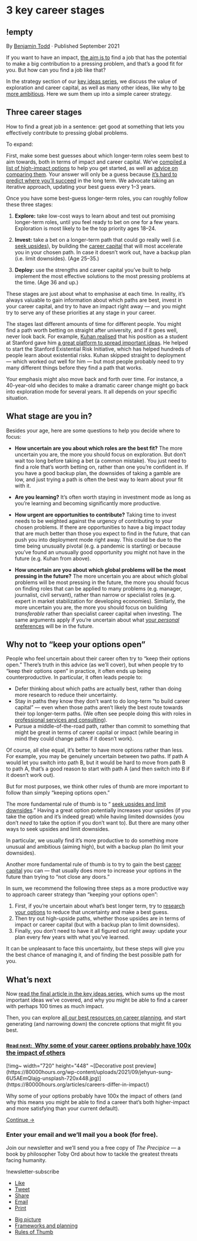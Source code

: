 # 3 key career stages
## !empty
<p class="entry-meta small">By <span class="byline author vcard"><a href="https://80000hours.org/author/benjamin-todd/" rel="author" class="fn no-visited-styling">Benjamin Todd</a></span> · Published September 2021</p>

If you want to have an impact, [the aim is to](https://80000hours.org/make-a-difference-with-your-career/) find a job that has the potential to make a big contribution to a pressing problem, and that’s a good fit for you. But how can you find a job like that?

In the strategy section of our [key ideas series](/key-ideas/), we discuss the value of exploration and career capital, as well as many other ideas, like why to [be more ambitious](https://80000hours.org/articles/be-more-ambitious/). Here we sum them up into a simple career strategy.

## Three career stages

How to find a great job in a sentence: get good at something that lets you effectively contribute to pressing global problems.

To expand:

First, make some best guesses about which longer-term roles seem best to aim towards, both in terms of impact and career capital. We’ve [compiled a list of high-impact options](/career-reviews/) to help you get started, as well as [advice on comparing them](/career-planning/process/). Your answer will only be a guess because [it’s hard to predict where you’ll succeed](/articles/personal-fit/) in the long term. We advocate taking an iterative approach, updating your best guess every 1–3 years.

Once you have some best-guess longer-term roles, you can roughly follow these three stages:

1. **Explore:** take low-cost ways to learn about and test out promising longer-term roles, until you feel ready to bet on one for a few years. Exploration is most likely to be the top priority ages 18–24.

2. **Invest:** take a bet on a longer-term path that could go really well (i.e. [seek upsides](/articles/be-more-ambitious/)), by building the [career capital](/articles/career-capital/) that will most accelerate you in your chosen path. In case it doesn’t work out, have a backup plan (i.e. limit downsides). (Age 25–35.)

3. **Deploy:** use the strengths and career capital you’ve built to help implement the most effective solutions to the most pressing problems at the time. (Age 36 and up.)


These stages are just about what to emphasise at each time. In reality, it’s always valuable to gain information about which paths are best, invest in your career capital, and try to have an impact right away — and you might try to serve any of these priorities at any stage in your career.

The stages last different amounts of time for different people. You might find a path worth betting on straight after university, and if it goes well, never look back. For example, [Kuhan realised](https://forum.effectivealtruism.org/posts/F9E8MwsPLiqSYhXJm/lessons-from-running-stanford-ea-and-seri) that his position as a student at Stanford gave him [a great platform to spread important ideas](https://80000hours.org/career-reviews/#run-a-local-group). He helped to start the Stanford Existential Risk Initiative, which has helped hundreds of people learn about existential risks. Kuhan skipped straight to deployment — which worked out well for him — but most people probably need to try many different things before they find a path that works.

Your emphasis might also move back and forth over time. For instance, a 40-year-old who decides to make a dramatic career change might go back into exploration mode for several years. It all depends on your specific situation.

## What stage are you in?

Besides your age, here are some questions to help you decide where to focus:

- **How uncertain are you about which roles are the best fit?** The more uncertain you are, the more you should focus on exploration. But don’t wait too long before taking a bet (a common mistake). You just need to find a role that’s worth betting on, rather than one you’re confident in. If you have a good backup plan, the downsides of taking a gamble are low, and just trying a path is often the best way to learn about your fit with it.

- **Are you learning?** It’s often worth staying in investment mode as long as you’re learning and becoming significantly more productive.

- **How urgent are opportunities to contribute?** Taking time to invest needs to be weighted against the urgency of contributing to your chosen problems. If there are opportunities to have a big impact today that are much better than those you expect to find in the future, that can push you into deployment mode right away. This could be due to the time being unusually pivotal (e.g. a pandemic is starting) or because you’ve found an unusually good opportunity you might not have in the future (e.g. Kuhan from above).

- **How uncertain are you about which global problems will be the most pressing in the future?** The more uncertain you are about which global problems will be most pressing in the future, the more you should focus on finding roles that can be applied to many problems (e.g. manager, journalist, civil servant), rather than narrow or specialist roles (e.g. expert in market stabilization for developing economies). Similarly, the more uncertain you are, the more you should focus on building _transferable_ rather than specialist career capital when investing. The same arguments apply if you’re uncertain about what [your _personal_ preferences](https://80000hours.org/2015/02/we-change-more-than-we-expect-so-keep-your-options-open/) will be in the future.


## Why not to “keep your options open”

People who feel uncertain about their career often try to “keep their options open.” There’s truth in this advice (as we’ll cover), but when people try to “keep their options open” in practice, it often ends up being counterproductive. In particular, it often leads people to:

- Defer thinking about which paths are actually best, rather than doing more research to reduce their uncertainty.
- Stay in paths they know they don’t want to do long-term “to build career capital” — even when those paths aren’t likely the best route towards their top longer-term paths. (We often see people doing this with roles in [professional services and consulting](https://80000hours.org/articles/alternatives-to-consulting/)).
- Pursue a middle-of-the-road path, rather than commit to something that might be great in terms of career capital or impact (while bearing in mind they could change paths if it doesn’t work).

Of course, all else equal, it’s better to have more options rather than less. For example, you may be genuinely uncertain between two paths. If path A would let you switch into path B, but it would be hard to move from path B to path A, that’s a good reason to start with path A (and then switch into B if it doesn’t work out).

But for most purposes, we think other rules of thumb are more important to follow than simply “keeping options open.”

The more fundamental rule of thumb is to “ [seek upsides and limit downsides](/articles/be-more-ambitious/).” Having a great option potentially increases your upsides (if you take the option and it’s indeed great) while having limited downsides (you don’t _need_ to take the option if you don’t want to). But there are many other ways to seek upsides and limit downsides.

In particular, we usually find it’s more productive to do something more unusual and ambitious (aiming high), but with a backup plan (to limit your downsides).

Another more fundamental rule of thumb is to try to gain the best [career capital](/articles/career-capital/) you can — that usually does more to increase your options in the future than trying to “not close any doors.”

In sum, we recommend the following three steps as a more productive way to approach career strategy than “keeping your options open”:

1. First, if you’re uncertain about what’s best longer term, try to [research your options](https://80000hours.org/career-planning/process/feedback-and-investigation/) to reduce that uncertainty and make a best guess.
2. Then try out high-upside paths, whether those upsides are in terms of impact or career capital (but with a backup plan to limit downsides).
3. Finally, you don’t need to have it all figured out right away: update your plan every few years with what you’ve learned.

It can be unpleasant to face this uncertainty, but these steps will give you the best chance of managing it, and of finding the best possible path for you.

## What’s next

Now [read the final article in the key ideas series](https://80000hours.org/articles/careers-differ-in-impact/), which sums up the most important ideas we’ve covered, and why you might be able to find a career with perhaps 100 times as much impact.

Then, you can explore [all our best resources on career planning](/career-planning/), and start generating (and narrowing down) the concrete options that might fit you best.

<div style="tw--mt-6 tw--p-3 tw--pt-2 tw--bg-gray-lighter tw--rounded-md ">

### <a class="no-visited-styling tw--text-off-black hover:tw--text-off-black hover:tw--no-underline focus:tw--text-off-black" href="https://80000hours.org/articles/careers-differ-in-impact/"> <small>Read next: </small> Why some of your career options probably have 100x the impact of others </a>

<div style="tw--grid xs:tw--grid-flow-col tw--gap-3"><div style="xs:tw--order-last tw--pt-1">
[!img~ width="720" height="448" ~[Decorative post preview](https://80000hours.org/wp-content/uploads/2021/09/jehyun-sung-6U5AEmQIajg-unsplash-720x448.jpg)](https://80000hours.org/articles/careers-differ-in-impact/)
</div>

<div><div style="tw--pb-3">

Why some of your options probably have 100x the impact of others (and why this means you might be able to find a career that’s both higher-impact and more satisfying than your current default).

</div>

<div>
<a href="https://80000hours.org/articles/careers-differ-in-impact/" class="btn btn-primary">Continue →</a>
</div>

</div>

</div>

</div>

<div style="well bg-gray-lighter margin-bottom margin-top padding-top-small padding-bottom-small">

### Enter your email and we’ll mail you a book (for free).

Join our newsletter and we’ll send you a free copy of _The Precipice_ — a book by philosopher Toby Ord about how to tackle the greatest threats facing humanity.

!newsletter-subscribe

</div>

<div style="margin-top-large margin-bottom-large" id="wrap-social-buttons-bottom"><div style="social-buttons social-buttons-share no-print"><div style="social-buttons-inner">

- [<span class="social-button social-button-facebook"><span class="social-icon fab fa-facebook-f"></span><span class="action smaller capitalize">Like</span></span><span class="count smaller capitalize"></span>](https://www.facebook.com/sharer/sharer.php?u=https://80000hours.org/articles/key-career-stages/ "Share on Facebook")
- [<span class="social-button social-button-twitter"><span class="social-icon fab fa-twitter"></span><span class="action smaller capitalize">Tweet</span></span><span class="count smaller capitalize"></span>](https://twitter.com/intent/tweet?text=https://80000hours.org/articles/key-career-stages/ "Share on Twitter")
- [<span class="social-button social-button-linkedin"><span class="social-icon fab fa-linkedin-in"></span><span class="action smaller capitalize">Share</span></span>](https://www.linkedin.com/shareArticle?mini=true&url=https://80000hours.org/articles/key-career-stages/&source=80000Hours "Share on LinkedIn")
- [<span class="social-button social-button-email"><span class="social-icon far fa-envelope"></span><span class="action smaller capitalize">Email</span></span>](/cdn-cgi/l/email-protection#8cb3fff9eee6e9eff8b1cafee3e1a7b4bca9becfbcbcbca7c4e3f9feffa9bfcda7bfa7e7e9f5a7efedfee9e9fea9bebae2eefffca9bfcefff8edebe9ffaaede1fcb7eee3e8f5b1e4f8f8fcffb6a3a3b4bcbcbcbce4e3f9feffa2e3feeba3edfef8e5efe0e9ffa3e7e9f5a1efedfee9e9fea1fff8edebe9ffa3 "Share by email")
- [<span class="social-button social-button-print"><span class="social-icon fas fa-print"></span><span class="action smaller capitalize">Print</span></span>](javascript:window.print(); "Print page")

</div>

</div>

</div>

<footer><div class="margin-top margin-bottom-large"><ul class="post-categories tags"><li class="tags__tag"><a href="https://80000hours.org/topic/big-picture/" title="View all posts on topic: Big picture" rel="category tag" class="no-visited-styling">Big picture</a></li><li class="tags__tag"><a href="https://80000hours.org/topic/planning/" title="View all posts on topic: Frameworks and planning" rel="category tag" class="no-visited-styling">Frameworks and planning</a></li><li class="tags__tag"><a href="https://80000hours.org/topic/planning/rules-of-thumb/" title="View all posts on topic: Rules of Thumb" rel="category tag" class="no-visited-styling">Rules of Thumb</a></li></ul></div></footer>